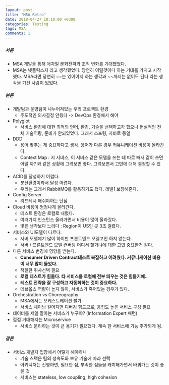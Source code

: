 ```yaml
---
layout: post
title: "MSA Retro"
date: 2018-04-27 10:10:00 +0300
categories: Testing
tags: MSA
comments: 1
---
```


##### 서론
- MSA 개발을 통해 애자일 문화전파와 조직 변화를 기대했었다.
- MSA는 넷플릭스지 라고 생각했었다. 당연히 이럴것이다 하는 기대를 가지고 시작했다. MSA라면 당연히 ~~는 있어야지 하는 생각과 ~~까지는 없어도 된다 라는 생각을 가진 사람이 있었다.

##### 본론
- 개발팀과 운영팀이 나누어져있는 우리 프로젝트 환경
  - 주도적인 의사결정 안됬다 -> DevOps 환경에서 해야
- Polyglot
  - 서비스 환경에 대한 최적의 언어, 환경, 기술을 선택하고자 했으나 현실적인 전체 기술역량, 준비가 안되있었다. 그래서 스프링, 자바로 통일
- DDD
  - 용어 맞추는 게 중요하다고 생각. 용어가 다른 경우 커뮤니케이션 비용이 올라간다.
  - Context Map : 저 서비스, 이 서비스 같은 모델을 쓰는 데 따로 빼서 같이 쓰면 어떨 까? 와 같은 상황에 그려보면 좋다. 그려보면서 고민에 대해 결정할 수 있다.
- ACID를 달성하기 어렵다.
  - 분산환경이라서 달성 어렵다.
  - 우리는 그래서 RabbitMQ를 활용하기도 했다. 레벨1 보장해준다.
- Config Server
  - 리프레시 해줘야하는 단점
- Cloud 비용이 엄청나게 올라간다.
  - 테스트 환경은 로컬로 내렸다.
  - 여러가지 인스턴스 올라가면서 비용이 많이 올라갔다.
  - 빛은 생각보다 느리다 : Region이 US인 곳 3초 걸렸다.
- 서비스와 UI모델이 다르다.
  - 서버 모델얘기 많이 하지만 프론트엔드 모델고민 하지 않는다.
  - 서버 / 프론트엔드 모델 컨버팅 어디서 할거냐에 대한 고민 중요한거 같다.
- 다른 서비스 변경에 영향을 받는다.
  - __Consumer Driven Contract테스트 복잡하고 어려웠다. 커뮤니케이션 비용이 너무 많이 들었다.__
  - 적절한 취사선택 필요
  - __로컬 테스트가 힘들다. 타 서비스를 로컬에 전부 띄우는 것은 힘들기에..__
  - __테스트 전략을 잘 구성하고 자동화하는 것이 중요하다.__
  - 데브옵스 역량이 높지 않아, 서비스가 죽어있는 경우가 있다.
- Orchestration vs Choreography
  - MSA에서는 오케스트레이션 불가
  - 서비스 체이닝 길어지면 디버깅 힘드므로, 응집도 높은 서비스 구성 필요
- 데이터를 제일 잘아는 서비스가 누구야? (Information Expert 패턴)
- 점점 거대해지는 Microservice
  - 서비스 분리하는 것이 큰 용기가 필요했다. 계속 한 서비스에 기능 추가되게 됨.

##### 결론
- 서비스 개발자 입장에서 어떻게 해야하나
  - 기술 스택은 팀의 성숙도와 보유 기술에 따라 선택
  - 아키텍쳐는 진행하면, 필요한 점, 부족한 점들을 캐치해가면서 바꿔가는 것이 좋을 것
  - 서비스는 stateless, low coupling, high cohesion

